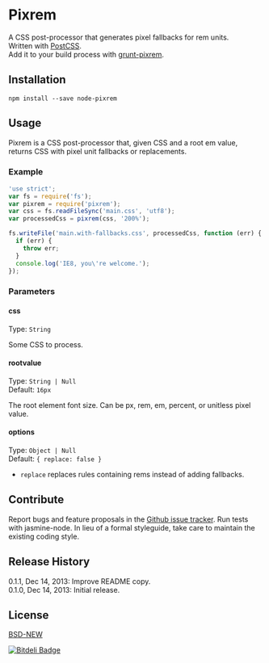 # Pixrem

A CSS post-processor that generates pixel fallbacks for rem units.  
Written with [PostCSS](https://github.com/ai/postcss).  
Add it to your build process with [grunt-pixrem](https://github.com/robwierzbowski/grunt-pixrem).  

## Installation

`npm install --save node-pixrem`

## Usage

Pixrem is a CSS post-processor that, given CSS and a root em value, returns CSS with pixel unit fallbacks or replacements.

### Example

```js
'use strict';
var fs = require('fs');
var pixrem = require('pixrem');
var css = fs.readFileSync('main.css', 'utf8');
var processedCss = pixrem(css, '200%');

fs.writeFile('main.with-fallbacks.css', processedCss, function (err) {
  if (err) {
    throw err;
  }
  console.log('IE8, you\'re welcome.');
});
```

### Parameters

#### css

Type: `String`  

Some CSS to process.

#### rootvalue

Type: `String | Null`  
Default: `16px`  

The root element font size. Can be px, rem, em, percent, or unitless pixel value.

#### options

Type: `Object | Null`  
Default: `{ replace: false }`  

- `replace` replaces rules containing rems instead of adding fallbacks.

## Contribute

Report bugs and feature proposals in the [Github issue tracker](https://github.com/robwierzbowski/node-pixrem/issues). Run tests with jasmine-node. In lieu of a formal styleguide, take care to maintain the existing coding style. 

## Release History

0.1.1, Dec 14, 2013: Improve README copy.  
0.1.0, Dec 14, 2013: Initial release.  

## License

[BSD-NEW](http://en.wikipedia.org/wiki/BSD_License)


[![Bitdeli Badge](https://d2weczhvl823v0.cloudfront.net/robwierzbowski/node-pixrem/trend.png)](https://bitdeli.com/free "Bitdeli Badge")

